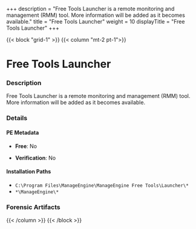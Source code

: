 +++
description = "Free Tools Launcher is a remote monitoring and management (RMM) tool. More information will be added as it becomes available."
title = "Free Tools Launcher"
weight = 10
displayTitle = "Free Tools Launcher"
+++


{{< block "grid-1" >}}
{{< column "mt-2 pt-1">}}

# Free Tools Launcher


### Description

Free Tools Launcher is a remote monitoring and management (RMM) tool. More information will be added as it becomes available.




### Details


#### PE Metadata


- **Free**: No

- **Verification**: No




#### Installation Paths
- `C:\Program Files\ManageEngine\ManageEngine Free Tools\Launcher\*`
- `*\ManageEngine\*`

### Forensic Artifacts










{{< /column >}}
{{< /block >}}

